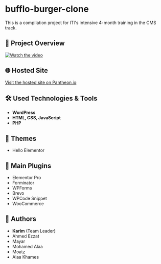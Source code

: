 # bufflo-burger-clone

This is a compilation project for ITI's intensive 4-month training in the CMS track.

## 🎥 Project Overview
[![Watch the video](https://img.youtube.com/vi/9GPdvOJG6lg/maxresdefault.jpg)](https://youtu.be/9GPdvOJG6lg)

## 🌐 Hosted Site
[Visit the hosted site on Pantheon.io](https://dev-baflfoburger.pantheonsite.io/)

## 🛠️ Used Technologies & Tools
- **WordPress**
- **HTML, CSS, JavaScript**
- **PHP**

## 🎨 Themes
- Hello Elementor

## 🔌 Main Plugins
- Elementor Pro
- Forminator
- WPForms
- Brevo
- WPCode Snippet
- WooCommerce

## 👥 Authors
- **Karim** (Team Leader)
- Ahmed Ezzat
- Mayar
- Mohamed Alaa
- Moatz
- Alaa Khames
